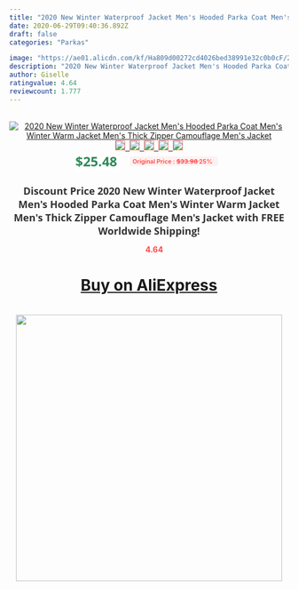 ```yaml
---
title: "2020 New Winter Waterproof Jacket Men's Hooded Parka Coat Men's Winter Warm Jacket Men's Thick Zipper Camouflage Men's Jacket"
date: 2020-06-29T09:40:36.892Z
draft: false
categories: "Parkas"

image: "https://ae01.alicdn.com/kf/Ha809d00272cd4026bed38991e32c0b0cF/2020-New-Winter-Waterproof-Jacket-Men-s-Hooded-Parka-Coat-Men-s-Winter-Warm-Jacket-Men.jpg"
description: "2020 New Winter Waterproof Jacket Men's Hooded Parka Coat Men's Winter Warm Jacket Men's Thick Zipper Camouflage Men's Jacket"
author: Giselle
ratingvalue: 4.64
reviewcount: 1.777
---
```

<br>
<div style="text-align: center;">
<a href="https://s.click.aliexpress.com/e/_AB6TJX" target="_blank" rel="nofollow noopener noreferrer"><img alt="2020 New Winter Waterproof Jacket Men's Hooded Parka Coat Men's Winter Warm Jacket Men's Thick Zipper Camouflage Men's Jacket" class="magnifier-image" src="https://ae01.alicdn.com/kf/Ha809d00272cd4026bed38991e32c0b0cF/2020-New-Winter-Waterproof-Jacket-Men-s-Hooded-Parka-Coat-Men-s-Winter-Warm-Jacket-Men.jpg_640x640.jpg">
<br>
<img style="border:1px solid salmon" src="https://ae01.alicdn.com/kf/Ha809d00272cd4026bed38991e32c0b0cF/2020-New-Winter-Waterproof-Jacket-Men-s-Hooded-Parka-Coat-Men-s-Winter-Warm-Jacket-Men.jpg_120x120.jpg">&nbsp;&nbsp;<img style="border:1px solid salmon" src="https://ae01.alicdn.com/kf/H4840a57ce5e44d5b9bf591c7f2bbb25cM/2020-New-Winter-Waterproof-Jacket-Men-s-Hooded-Parka-Coat-Men-s-Winter-Warm-Jacket-Men.jpg_120x120.jpg">&nbsp;&nbsp;<img style="border:1px solid salmon" src="https://ae01.alicdn.com/kf/H26a0135c80004504985d5ab4dc2ec9ebe/2020-New-Winter-Waterproof-Jacket-Men-s-Hooded-Parka-Coat-Men-s-Winter-Warm-Jacket-Men.jpg_120x120.jpg">&nbsp;&nbsp;<img style="border:1px solid salmon" src="https://ae01.alicdn.com/kf/H494cead907ec4fa28e17e8208ab085d44/2020-New-Winter-Waterproof-Jacket-Men-s-Hooded-Parka-Coat-Men-s-Winter-Warm-Jacket-Men.jpg_120x120.jpg">&nbsp;&nbsp;<img style="border:1px solid salmon" src="https://ae01.alicdn.com/kf/Hda8f8606306c4120a909bd666ad85369S/2020-New-Winter-Waterproof-Jacket-Men-s-Hooded-Parka-Coat-Men-s-Winter-Warm-Jacket-Men.jpg_120x120.jpg"></a></div><br0>
<div style="text-align: center;"><span style="background-color: white; border: 0px; box-sizing: border-box; color: seagreen; display: inline-block; font-family: &quot;open sans&quot; , &quot;arial&quot; , &quot;helvetica&quot; , sans-serif , &quot;heiti&quot;; font-size: 24px; font-stretch: inherit; font-weight: 700; line-height: inherit; margin: 0px 10px 0px 0px; padding: 0px; vertical-align: middle;">$25.48 </span>
<span style="background: rgb(255 , 241 , 241); border-radius: 3px; border: 0px; box-sizing: border-box; color: #ff4747; display: inline-block; font-family: inherit; font-size: 12px; font-stretch: inherit; font-style: inherit; font-variant: inherit; font-weight: 600; line-height: inherit; margin: 0px; padding: 2px 5px; transform: scale(0.9); vertical-align: middle;">Original Price : <b style="text-decoration: line-through;">$33.98 </b> 25%&nbsp;&nbsp;</span></div>
<h1 style="color: #333333; display: inline-block; font-family: &quot;open sans&quot; , &quot;arial&quot; , &quot;helvetica&quot; , sans-serif , &quot;heiti&quot;; font-size: 18px; font-stretch: inherit; font-weight: 700; text-align: center;">Discount Price 2020 New Winter Waterproof Jacket Men's Hooded Parka Coat Men's Winter Warm Jacket Men's Thick Zipper Camouflage Men's Jacket with FREE Worldwide Shipping!</h1>
<div style="color: #ff4747; text-align: center;">
<img src="https://4.bp.blogspot.com/-M0ZcTcb-5uY/XleCXlxnR4I/AAAAAAAAAEc/OrjgMkXV1oMQFaCRZj5HQwOCBcu3w1FegCPcBGAYYCw/s1600/star.png" style="height: 15px;">&nbsp;<b>4.64</b></div>
<div class="button_cont" align="center"><a class="buynow_a" href="https://s.click.aliexpress.com/e/_AB6TJX" target="_blank" rel="nofollow noopener noreferrer"><H1>Buy on AliExpress</H1></a></div><br>
<div class="separator" style="clear: both; text-align: center;">
<img src="https://lh3.googleusercontent.com/-pTy5HemUv9M/XlePHvY0dAI/AAAAAAAAAE4/0nX5iRUoIWY8eMW9Dpxeirr157OZliDIgCLcBGAsYHQ/s1600/badge.gif" width="480">
</div>
